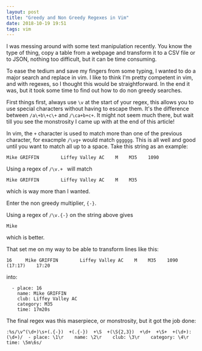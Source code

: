 ```yaml
---
layout: post
title: "Greedy and Non Greedy Regexes in Vim"
date: 2018-10-19 19:51
tags: vim
---
```

I was messing around with some text manipulation recently.
You know the type of thing, copy a table from a webpage and transform it to a CSV file or to JSON, nothing too difficult, but it can be time consuming.

To ease the tedium and save my fingers from some typing, I wanted to do a major search and replace in vim.
I like to think I'm pretty competent in vim, and with regexes, so I thought this would be straightforward.
In the end it was, but it took some time to find out how to do non greedy searches.

First things first, always use `\v` at the start of your regex, this allows you to use special characters without having to escape them.
It's the difference between `/a\+b\+c\+` and `/\ca+b+c+`.
It might not seem much there, but wait till you see the monstrosity I came up with at the end of this article!

In vim, the `+` character is used to match more than one of the previous character, for exacmple `/\vg+` would match `gggggg`.
This is all well and good until you want to match all up to a space.
Take this string as an example:

```
Mike GRIFFIN        Liffey Valley AC    M    M35    1090
```

Using a regex of `/\v.+ ` will match

```
Mike GRIFFIN        Liffey Valley AC    M    M35    
```

which is way more than I wanted.

Enter the non greedy multiplier, `{-}`.

Using a regex of `/\v.{-}` on the string above gives

```
Mike 
```

which is better.

That set me on my way to be able to transform lines like this:

```
16     Mike GRIFFIN        Liffey Valley AC    M    M35    1090    (17:17)    17:20    
```

into:

```
  - place: 16
    name: Mike GRIFFIN
    club: Liffey Valley AC
    category: M35
    time: 17m20s
```

The final regex was this maserpiece, or monstrosity, but it got the job done:

```
:%s/\v^(\d+)\s+(.{-})  +(.{-})  +\S  +(\S{2,3})  +\d+  +\S+  +(\d+):(\d+)/  - place: \1\r    name: \2\r    club: \3\r    category: \4\r    time: \5m\6s/
```
